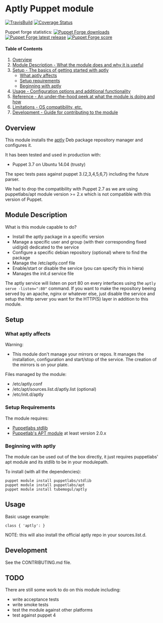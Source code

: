 # Aptly Puppet module

[![TravisBuild](https://travis-ci.org/tubemogul/puppet-aptly.svg?branch=master)](https://travis-ci.org/tubemogul/puppet-aptly)
[![Coverage Status](https://coveralls.io/repos/tubemogul/puppet-aptly/badge.svg)](https://coveralls.io/r/tubemogul/puppet-aptly)

Puppet forge statistics:
[![Puppet Forge downloads](https://img.shields.io/puppetforge/dt/TubeMogul/aptly.svg)](https://forge.puppetlabs.com/TubeMogul/aptly)
[![Puppet Forge latest release](https://img.shields.io/puppetforge/v/TubeMogul/aptly.svg)](https://forge.puppetlabs.com/TubeMogul/aptly)
[![Puppet Forge score](https://img.shields.io/puppetforge/f/TubeMogul/aptly.svg)](https://forge.puppetlabs.com/TubeMogul/aptly/scores)

#### Table of Contents

1. [Overview](#overview)
2. [Module Description - What the module does and why it is useful](#module-description)
3. [Setup - The basics of getting started with aptly](#setup)
    * [What aptly affects](#what-aptly-affects)
    * [Setup requirements](#setup-requirements)
    * [Beginning with aptly](#beginning-with-aptly)
4. [Usage - Configuration options and additional functionality](#usage)
5. [Reference - An under-the-hood peek at what the module is doing and how](#reference)
5. [Limitations - OS compatibility, etc.](#limitations)
6. [Development - Guide for contributing to the module](#development)

## Overview

This module installs the [aptly](www.aptly.info) Deb package repository manager and configures it.

It has been tested and used in production with:

 * Puppet 3.7 on Ubuntu 14.04 (trusty)

The spec tests pass against puppet 3.{2,3,4,5,6,7} including the future parser.

We had to drop the compatibility with Puppet 2.7 as we are using puppetlabs/apt
module version >= 2.x which is not compatible with this version of Puppet.

## Module Description

What is this module capable to do?

 * Install the aptly package in a specific version
 * Manage a specific user and group (with their corresponding fixed uid/gid) dedicated to the service
 * Configure a specific debian repository (optional) where to find the package
 * Manage the /etc/aptly.conf file
 * Enable/start or disable the service (you can specify this in hiera)
 * Manages the init.d service file
 
The aptly service will listen on port 80 on every interfaces using the
`aptly serve -listen=":80"` command.
If you want to make the repository beeing served by an apache, nginx or whatever
else, just disable the service and setup the http server you want for the HTTP(S)
layer in addition to this module.

## Setup

### What aptly affects

Warning:

 * This module don't manage your mirrors or repos. It manages the installation,
   configuration and start/stop of the service. The creation of the mirrors is
   on your plate.

Files managed by the module:

 * /etc/aptly.conf
 * /etc/apt/sources.list.d/aptly.list (optional)
 * /etc/init.d/aptly

### Setup Requirements

The module requires:
 - [Puppetlabs stdlib](https://github.com/puppetlabs/puppetlabs-stdlib.git)
 - [Puppetlab's APT module](https://github.com/puppetlabs/puppetlabs-apt.git) at
   least version 2.0.x

### Beginning with aptly

The module can be used out of the box directly, it just requires puppetlabs' apt
module and its stdlib to be in your modulepath.

To install (with all the dependencies):

```
puppet module install puppetlabs/stdlib
puppet module install puppetlabs/apt
puppet module install tubemogul/aptly
```

## Usage

Basic usage example:
```
class { 'aptly': }
```

NOTE: this will also install the official aptly repo in your sources.list.d.

## Development

See the CONTRIBUTING.md file.

## TODO

There are still some work to do on this module including:

 * write acceptance tests
 * write smoke tests
 * test the module against other platforms
 * test against puppet 4
